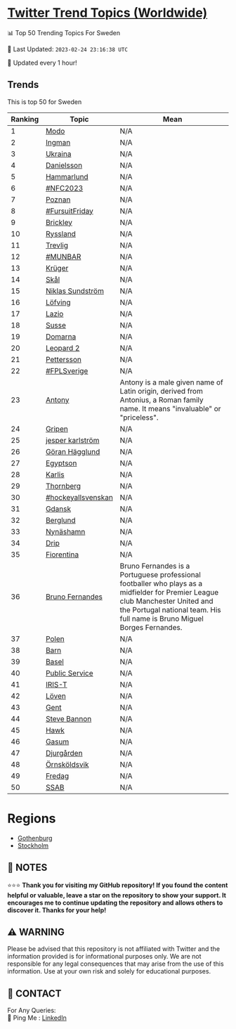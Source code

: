 [Twitter Trend Topics (Worldwide)](https://github.com/ErcinDedeoglu/Twitter-Trend-Topics)
==========


📊 Top 50 Trending Topics For Sweden

📆 Last Updated: `2023-02-24 23:16:38 UTC`

🔧 Updated every 1 hour!


## Trends

This is top 50 for Sweden

| Ranking | Topic | Mean |
| ------- | ------------ | ------------ |
| 1 | [Modo](http://twitter.com/search?q=Modo) | N/A |
| 2 | [Ingman](http://twitter.com/search?q=Ingman) | N/A |
| 3 | [Ukraina](http://twitter.com/search?q=Ukraina) | N/A |
| 4 | [Danielsson](http://twitter.com/search?q=Danielsson) | N/A |
| 5 | [Hammarlund](http://twitter.com/search?q=Hammarlund) | N/A |
| 6 | [#NFC2023](http://twitter.com/search?q=%23NFC2023) | N/A |
| 7 | [Poznan](http://twitter.com/search?q=Poznan) | N/A |
| 8 | [#FursuitFriday](http://twitter.com/search?q=%23FursuitFriday) | N/A |
| 9 | [Brickley](http://twitter.com/search?q=Brickley) | N/A |
| 10 | [Ryssland](http://twitter.com/search?q=Ryssland) | N/A |
| 11 | [Trevlig](http://twitter.com/search?q=Trevlig) | N/A |
| 12 | [#MUNBAR](http://twitter.com/search?q=%23MUNBAR) | N/A |
| 13 | [Krüger](http://twitter.com/search?q=Kr%c3%bcger) | N/A |
| 14 | [Skål](http://twitter.com/search?q=Sk%c3%a5l) | N/A |
| 15 | [Niklas Sundström](http://twitter.com/search?q=Niklas+Sundstr%c3%b6m) | N/A |
| 16 | [Löfving](http://twitter.com/search?q=L%c3%b6fving) | N/A |
| 17 | [Lazio](http://twitter.com/search?q=Lazio) | N/A |
| 18 | [Susse](http://twitter.com/search?q=Susse) | N/A |
| 19 | [Domarna](http://twitter.com/search?q=Domarna) | N/A |
| 20 | [Leopard 2](http://twitter.com/search?q=Leopard+2) | N/A |
| 21 | [Pettersson](http://twitter.com/search?q=Pettersson) | N/A |
| 22 | [#FPLSverige](http://twitter.com/search?q=%23FPLSverige) | N/A |
| 23 | [Antony](http://twitter.com/search?q=Antony) | Antony is a male given name of Latin origin, derived from Antonius, a Roman family name. It means "invaluable" or "priceless". |
| 24 | [Gripen](http://twitter.com/search?q=Gripen) | N/A |
| 25 | [jesper karlström](http://twitter.com/search?q=jesper+karlstr%c3%b6m) | N/A |
| 26 | [Göran Hägglund](http://twitter.com/search?q=G%c3%b6ran+H%c3%a4gglund) | N/A |
| 27 | [Egyptson](http://twitter.com/search?q=Egyptson) | N/A |
| 28 | [Karlis](http://twitter.com/search?q=Karlis) | N/A |
| 29 | [Thornberg](http://twitter.com/search?q=Thornberg) | N/A |
| 30 | [#hockeyallsvenskan](http://twitter.com/search?q=%23hockeyallsvenskan) | N/A |
| 31 | [Gdansk](http://twitter.com/search?q=Gdansk) | N/A |
| 32 | [Berglund](http://twitter.com/search?q=Berglund) | N/A |
| 33 | [Nynäshamn](http://twitter.com/search?q=Nyn%c3%a4shamn) | N/A |
| 34 | [Drip](http://twitter.com/search?q=Drip) | N/A |
| 35 | [Fiorentina](http://twitter.com/search?q=Fiorentina) | N/A |
| 36 | [Bruno Fernandes](http://twitter.com/search?q=Bruno+Fernandes) | Bruno Fernandes is a Portuguese professional footballer who plays as a midfielder for Premier League club Manchester United and the Portugal national team. His full name is Bruno Miguel Borges Fernandes. |
| 37 | [Polen](http://twitter.com/search?q=Polen) | N/A |
| 38 | [Barn](http://twitter.com/search?q=Barn) | N/A |
| 39 | [Basel](http://twitter.com/search?q=Basel) | N/A |
| 40 | [Public Service](http://twitter.com/search?q=Public+Service) | N/A |
| 41 | [IRIS-T](http://twitter.com/search?q=IRIS-T) | N/A |
| 42 | [Löven](http://twitter.com/search?q=L%c3%b6ven) | N/A |
| 43 | [Gent](http://twitter.com/search?q=Gent) | N/A |
| 44 | [Steve Bannon](http://twitter.com/search?q=Steve+Bannon) | N/A |
| 45 | [Hawk](http://twitter.com/search?q=Hawk) | N/A |
| 46 | [Gasum](http://twitter.com/search?q=Gasum) | N/A |
| 47 | [Djurgården](http://twitter.com/search?q=Djurg%c3%a5rden) | N/A |
| 48 | [Örnsköldsvik](http://twitter.com/search?q=%c3%96rnsk%c3%b6ldsvik) | N/A |
| 49 | [Fredag](http://twitter.com/search?q=Fredag) | N/A |
| 50 | [SSAB](http://twitter.com/search?q=SSAB) | N/A |



# Regions

* [Gothenburg](</Sweden/Gothenburg.md>)
* [Stockholm](</Sweden/Stockholm.md>)



## 📝 NOTES

⭐⭐⭐ **Thank you for visiting my GitHub repository! If you found the content helpful or valuable, leave a star on the repository to show your support. It encourages me to continue updating the repository and allows others to discover it. Thanks for your help!**


## ⚠️ WARNING

Please be advised that this repository is not affiliated with Twitter and the information provided is for informational purposes only. We are not responsible for any legal consequences that may arise from the use of this information. Use at your own risk and solely for educational purposes.


## 📨 CONTACT

 For Any Queries:  
            🏓 Ping Me : [LinkedIn](https://www.linkedin.com/in/ercindedeoglu/)
